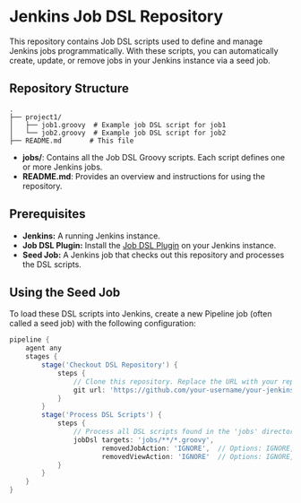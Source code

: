 # Jenkins Job DSL Repository

This repository contains Job DSL scripts used to define and manage Jenkins jobs programmatically. With these scripts, you can automatically create, update, or remove jobs in your Jenkins instance via a seed job.

## Repository Structure


```
.
├── project1/
│   ├── job1.groovy  # Example job DSL script for job1
│   └── job2.groovy  # Example job DSL script for job2
├── README.md       # This file
```

- **jobs/**: Contains all the Job DSL Groovy scripts. Each script defines one or more Jenkins jobs.
- **README.md**: Provides an overview and instructions for using the repository.

## Prerequisites

- **Jenkins:** A running Jenkins instance.
- **Job DSL Plugin:** Install the [Job DSL Plugin](https://plugins.jenkins.io/job-dsl/) on your Jenkins instance.
- **Seed Job:** A Jenkins job that checks out this repository and processes the DSL scripts.

## Using the Seed Job

To load these DSL scripts into Jenkins, create a new Pipeline job (often called a seed job) with the following configuration:

```groovy
pipeline {
    agent any
    stages {
        stage('Checkout DSL Repository') {
            steps {
                // Clone this repository. Replace the URL with your repository URL.
                git url: 'https://github.com/your-username/your-jenkins-jobs-repo.git'
            }
        }
        stage('Process DSL Scripts') {
            steps {
                // Process all DSL scripts found in the 'jobs' directory.
                jobDsl targets: 'jobs/**/*.groovy',
                       removedJobAction: 'IGNORE',  // Options: IGNORE, DELETE, or DISABLE
                       removedViewAction: 'IGNORE'  // Options: IGNORE, DELETE
            }
        }
    }
}
